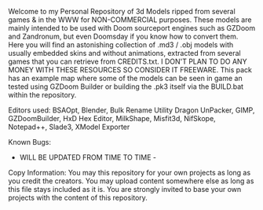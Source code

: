 Welcome to my Personal Repository of 3d Models ripped from several games & in the WWW
for NON-COMMERCIAL purposes.
These models are mainly intended to be used with Doom sourceport engines such as
GZDoom and Zandronum, but even Doomsday if you know how to convert them.
Here you will find an astonishing collection of .md3 / .obj models with usually
embedded skins and without animations, extracted from several games that you can retrieve
from CREDITS.txt.
I DON'T PLAN TO DO ANY MONEY WITH THESE RESOURCES SO CONSIDER IT FREEWARE.
This pack has an example map where some of the models can be seen in game an tested using
GZDoom Builder or building the .pk3 itself via the BUILD.bat within the repository.

Editors used:
BSAOpt, Blender, Bulk Rename Utility Dragon UnPacker, GIMP, GZDoomBuilder, HxD Hex Editor,
MilkShape, Misfit3d, NifSkope, Notepad++, Slade3, XModel Exporter

Known Bugs:
- WILL BE UPDATED FROM TIME TO TIME -

Copy Information:
You may this repository for your own projects as long as you credit the creators.
You may upload content somewhere else as long as this file stays included as it is.
You are strongly invited to base your own projects with the content of this repository.